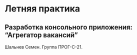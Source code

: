 # Летняя практика  
## Разработка консольного приложения: “Агрегатор вакансий” 

Шальнев Семен. Группа ПРОГ-С-21. 
